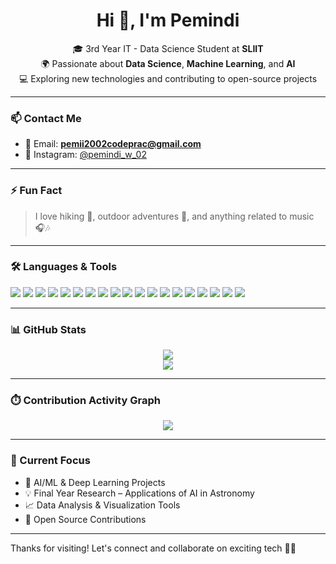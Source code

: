 <h1 align="center">Hi 👋, I'm Pemindi</h1>

<p align="center">
🎓 3rd Year IT - Data Science Student at <strong>SLIIT</strong><br/>
🌍 Passionate about <strong>Data Science</strong>, <strong>Machine Learning</strong>, and <strong>AI</strong><br/>
💻 Exploring new technologies and contributing to open-source projects
</p>

---

### 📫 Contact Me
- 📧 Email: **pemii2002codeprac@gmail.com**
- 📸 Instagram: [@pemindi_w_02](https://www.instagram.com/pemindi_w_02)

---

### ⚡ Fun Fact
> I love hiking 🥾, outdoor adventures 🌿, and anything related to music 🎧🎶

---

### 🛠️ Languages & Tools

<p>
  <img src="https://img.shields.io/badge/-Python-3776AB?style=for-the-badge&logo=python&logoColor=white" />
  <img src="https://img.shields.io/badge/-JavaScript-F7DF1E?style=for-the-badge&logo=javascript&logoColor=black" />
  <img src="https://img.shields.io/badge/-Java-007396?style=for-the-badge&logo=java&logoColor=white" />
  <img src="https://img.shields.io/badge/-Kotlin-7F52FF?style=for-the-badge&logo=kotlin&logoColor=white" />
  <img src="https://img.shields.io/badge/-React-61DAFB?style=for-the-badge&logo=react&logoColor=black" />
  <img src="https://img.shields.io/badge/-Node.js-339933?style=for-the-badge&logo=node.js&logoColor=white" />
  <img src="https://img.shields.io/badge/-MongoDB-47A248?style=for-the-badge&logo=mongodb&logoColor=white" />
  <img src="https://img.shields.io/badge/-MySQL-4479A1?style=for-the-badge&logo=mysql&logoColor=white" />
  <img src="https://img.shields.io/badge/-Microsoft%20SQL%20Server-CC2927?style=for-the-badge&logo=microsoft%20sql%20server&logoColor=white" />
  <img src="https://img.shields.io/badge/-HTML5-E34F26?style=for-the-badge&logo=html5&logoColor=white" />
  <img src="https://img.shields.io/badge/-CSS3-1572B6?style=for-the-badge&logo=css3&logoColor=white" />
  <img src="https://img.shields.io/badge/-TailwindCSS-38B2AC?style=for-the-badge&logo=tailwind-css&logoColor=white" />
  <img src="https://img.shields.io/badge/-Bootstrap-7952B3?style=for-the-badge&logo=bootstrap&logoColor=white" />
  <img src="https://img.shields.io/badge/-PHP-777BB4?style=for-the-badge&logo=php&logoColor=white" />
  <img src="https://img.shields.io/badge/-C-A8B9CC?style=for-the-badge&logo=c&logoColor=white" />
  <img src="https://img.shields.io/badge/-C++-00599C?style=for-the-badge&logo=c%2B%2B&logoColor=white" />
  <img src="https://img.shields.io/badge/-Express.js-000000?style=for-the-badge&logo=express&logoColor=white" />
  <img src="https://img.shields.io/badge/-Figma-F24E1E?style=for-the-badge&logo=figma&logoColor=white" />
  <img src="https://img.shields.io/badge/-Android-3DDC84?style=for-the-badge&logo=android&logoColor=white" />
</p>

---

### 📊 GitHub Stats

<p align="center">
  <img src="https://github-readme-stats.vercel.app/api?username=pemindi&show_icons=true&theme=tokyonight" />
  <br/>
  <img src="https://github-readme-streak-stats.herokuapp.com/?user=pemindi&theme=tokyonight" />
</p>

---

### ⏱️ Contribution Activity Graph

<p align="center">
  <img src="https://github-readme-activity-graph.vercel.app/graph?username=pemindi&theme=tokyo-night&hide_border=true" />
</p>

---

### 🎯 Current Focus
- 🧠 AI/ML & Deep Learning Projects
- 💡 Final Year Research – Applications of AI in Astronomy
- 📈 Data Analysis & Visualization Tools
- 🔄 Open Source Contributions

---

Thanks for visiting! Let's connect and collaborate on exciting tech 🚀✨

